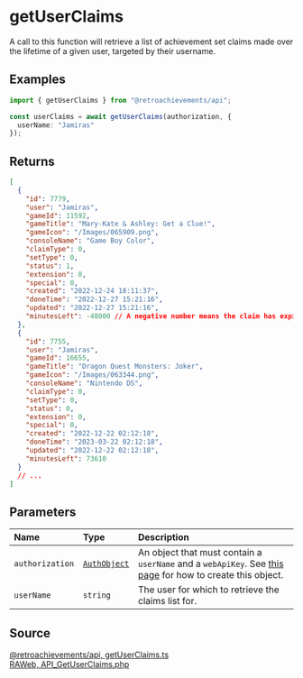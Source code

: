 # getUserClaims

A call to this function will retrieve a list of achievement set claims made over the lifetime of a given user, targeted by their username.

## Examples

```ts
import { getUserClaims } from "@retroachievements/api";

const userClaims = await getUserClaims(authorization, {
  userName: "Jamiras"
});
```

## Returns

```json
[
  {
    "id": 7779,
    "user": "Jamiras",
    "gameId": 11592,
    "gameTitle": "Mary-Kate & Ashley: Get a Clue!",
    "gameIcon": "/Images/065909.png",
    "consoleName": "Game Boy Color",
    "claimType": 0,
    "setType": 0,
    "status": 1,
    "extension": 0,
    "special": 0,
    "created": "2022-12-24 18:11:37",
    "doneTime": "2022-12-27 15:21:16",
    "updated": "2022-12-27 15:21:16",
    "minutesLeft": -48000 // A negative number means the claim has expired.
  },
  {
    "id": 7755,
    "user": "Jamiras",
    "gameId": 16655,
    "gameTitle": "Dragon Quest Monsters: Joker",
    "gameIcon": "/Images/063344.png",
    "consoleName": "Nintendo DS",
    "claimType": 0,
    "setType": 0,
    "status": 0,
    "extension": 0,
    "special": 0,
    "created": "2022-12-22 02:12:18",
    "doneTime": "2023-03-22 02:12:18",
    "updated": "2022-12-22 02:12:18",
    "minutesLeft": 73610
  }
  // ...
]
```

## Parameters

| Name            | Type                                        | Description                                                                                                                  |
| :-------------- | :------------------------------------------ | :--------------------------------------------------------------------------------------------------------------------------- |
| `authorization` | [`AuthObject`](/v1/data-models/auth-object) | An object that must contain a `userName` and a `webApiKey`. See [this page](/getting-started) for how to create this object. |
| `userName`      | `string`                                    | The user for which to retrieve the claims list for.                                                                          |

## Source

[@retroachievements/api, getUserClaims.ts](https://github.dev/retroachievements/retroachievements-api-js/blob/main/src/user/getUserClaims.ts)  
[RAWeb, API_GetUserClaims.php](https://github.dev/RetroAchievements/RAWeb/blob/master/public/API/API_GetUserClaims.php)
